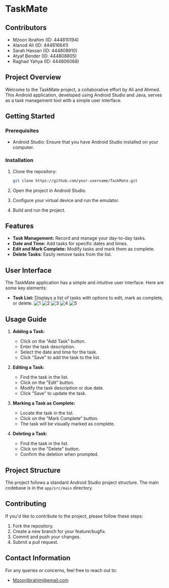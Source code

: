 # TaskMate

## Contributors
- Mzoon Ibrahim (ID: 444810194)
- Alanod Ali (ID: 444816641)
- Sarah Hassan (ID: 444808910)
- Atyaf Bender (ID: 444808805)
- Raghad Yahya (ID: 444806068)

## Project Overview

Welcome to the TaskMate project, a collaborative effort by Ali and Ahmed. This Android application, developed using Android Studio and Java, serves as a task management tool with a simple user interface.

## Getting Started

### Prerequisites
- Android Studio: Ensure that you have Android Studio installed on your computer.

### Installation

1. Clone the repository:
    ```bash
    git clone https://github.com/your-username/TaskMate.git
    ```

2. Open the project in Android Studio.

3. Configure your virtual device and run the emulator.

4. Build and run the project.

## Features

- **Task Management:** Record and manage your day-to-day tasks.
- **Date and Time:** Add tasks for specific dates and times.
- **Edit and Mark Complete:** Modify tasks and mark them as complete.
- **Delete Tasks:** Easily remove tasks from the list.

## User Interface

The TaskMate application has a simple and intuitive user interface. Here are some key elements:

- **Task List:** Displays a list of tasks with options to edit, mark as complete, or delete.
  ![1](image/1.png)
  ![2](image/2.png)
  ![3](image/3.png)
  ![4](image/4.png)
  ![5](image/5.png)

## Usage Guide

1. **Adding a Task:**
   - Click on the "Add Task" button.
   - Enter the task description.
   - Select the date and time for the task.
   - Click "Save" to add the task to the list.

2. **Editing a Task:**
   - Find the task in the list.
   - Click on the "Edit" button.
   - Modify the task description or due date.
   - Click "Save" to update the task.

3. **Marking a Task as Complete:**
   - Locate the task in the list.
   - Click on the "Mark Complete" button.
   - The task will be visually marked as complete.

4. **Deleting a Task:**
   - Find the task in the list.
   - Click on the "Delete" button.
   - Confirm the deletion when prompted.

## Project Structure

The project follows a standard Android Studio project structure. The main codebase is in the `app/src/main` directory.

## Contributing

If you'd like to contribute to the project, please follow these steps:

1. Fork the repository.
2. Create a new branch for your feature/bugfix.
3. Commit and push your changes.
4. Submit a pull request.

## Contact Information

For any queries or concerns, feel free to reach out to:

- MzoonIbrahim@email.com


